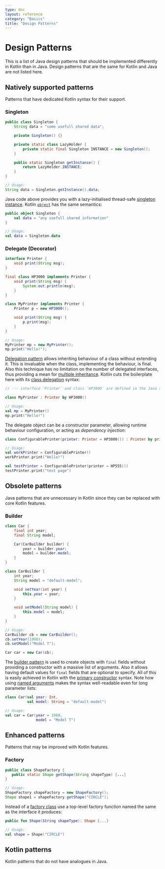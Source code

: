 ```yaml
---
type: doc
layout: reference
category: "Basics"
title: "Design Patterns"
---
```


# Design Patterns

This is a list of Java design patterns that should be implemented differently in Kotlin than in Java.
Design patterns that are the same for Kotlin and Java are not listed here.


## Natively supported patterns

Patterns that have dedicated Kotlin syntax for their support.

### Singleton

``` java
public class Singleton {
    String data = "some usefull shared data";

    private Singleton() {}

    private static class LazyHolder {
        private static final Singleton INSTANCE = new Singleton();
    }

    public static Singleton getInstance() {
        return LazyHolder.INSTANCE;
    }
}

// Usage:
String data = Singleton.getInstance().data;
```

Java code above provides you with a lazy-initialised thread-safe [singleton instance](https://en.wikipedia.org/wiki/Singleton_pattern).
Kotlin [`object`](object-declarations.html#object-declarations) has the same semantics:

``` kotlin
public object Singleton {
    val data = "any usefull shared information"
}

// Usage:
val data = Singleton.data
```

### Delegate (Decorator)

``` java
interface Printer {
    void print(String msg);
}

final class HP3000 implements Printer {
    void print(String msg) {
        System.out.println(msg);
    }
}

class MyPrinter implements Printer {
    Printer p = new HP3000();

    void print(String msg) {
        p.print(msg);
    }
}

// Usage:
MyPrinter mp = new MyPrinter();
mp.print("Hello!");
```

[Delegation pattern](https://en.wikipedia.org/wiki/Delegation_pattern) allows inheriting behaviour of a class without extending it.
This is invaluable when the class, implementing the behaviour, is final.
Also this technique has no limitation on the number of delegated interfaces, thus providing a mean for [multiple inheritance](https://en.wikipedia.org/wiki/Multiple_inheritance).
Kotlin cuts the boilerplate here with its [class delegation](https://kotlinlang.org/docs/reference/delegation.html#class-delegation) syntax:

``` kotlin
// --- interface `Printer` and class `HP3000` are defined in the Java snipet above ---

class MyPrinter : Printer by HP3000()

// Usage:
val mp = MyPrinter()
mp.print("Hello!")
```

The delegate object can be a constructor parameter, allowing runtime behaviour configuration, or acting as *dependency injection*:

``` kotlin
class ConfigurablePrinter(printer: Printer = HP3000()) : Printer by printer

// Usage:
val workPrinter = ConfigurablePrinter()
workPrinter.print("Hello!")

val testPrinter = ConfigurablePrinter(printer = HP555())
testPrinter.print("test page")
```


## Obsolete patterns

Java patterns that are unnecessary in Kotlin since they can be replaced with core Kotlin features.

### Builder

``` java
class Car {
    final int year;
    final String model;

    Car(CarBuilder builder) {
        year = builder.year;
        model = builder.model;
    }
}

class CarBuilder {
    int year;
    String model = "default-model";

    void setYear(int year) {
        this.year = year;
    }

    void setModel(String model) {
        this.model = model;
    }
}

// Usage:
CarBuilder cb = new CarBuilder();
cb.setYear(1908);
cb.setModel("Model T");

Car car = new Car(cb);
```

The [builder pattern](https://en.wikipedia.org/wiki/Builder_pattern) is used to create objects with `final` fields without providing a constructor with a massive list of arguments.
Also it allows having default values for `final` fields that are optional to specify.
All of this is easily achieved in Kotlin with the [primary constructor](classes.html#constructors) syntax.
Note how using [named arguments](functions.html#named-arguments) makes the syntax well-readable even for long parameter lists:

``` kotlin
class Car(val year: Int,
          val model: String = "default-model")

// Usage:
val car = Car(year = 1908,
              model = "Model T")
```

## Enhanced patterns

Patterns that may be improved with Kotlin features.

### Factory

``` java
public class ShapeFactory {
   public static Shape getShape(String shapeType) {...}
}

// Usage:
ShapeFactory shapeFactory = new ShapeFactory();
Shape shape1 = shapeFactory.getShape("CIRCLE");
```

Instead of a [factory class](https://en.wikipedia.org/wiki/Factory_(object-oriented_programming)) use a top-level factory function named the same as the interface it produces:

``` kotlin
public fun Shape(String shapeType): Shape {...}

// Usage:
val shape = Shape("CIRCLE")
```



## Kotlin patterns

Kotlin patterns that do not have analogues in Java.